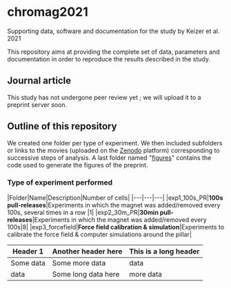 # chromag2021
Supporting data, software and documentation for the study by Keizer et al. 2021

This repository aims at providing the complete set of data, parameters and documentation in order to reproduce the results described in the study.

## Journal article
This study has not undergone peer review yet ; we will upload it to a preprint server soon.

## Outline of this repository
We created one folder per type of experiment. We then included subfolders or links to the movies (uploaded on the [Zenodo](https://zenodo.org/) platform) corresponding to successive steps of analysis. A last folder named "[figures](./figures)" contains the code used to generate the figures of the preprint.

### Type of experiment performed

|Folder|Name|Description|Number of cells|
|---|---|---|
|exp1_100s_PR|**100s pull-releases**|Experiments in which the magnet was added/removed every 100s, several times in a row |1|
|exp2_30m_PR|**30min pull-releases**|Experiments in which the magnet was added/removed every 100s|8|
|exp3_forcefield|**Force field calibration & simulation**|Experiments to calibrate the force field & computer simulations around the pillar|

| Header 1  | Another header here | This is a long header |
| --- | --- | --- |
| Some data | Some more data | data | 
| data | Some long data here | more data | 
